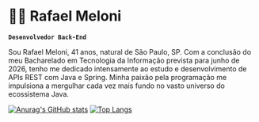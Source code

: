 # 🧑‍💻 Rafael Meloni

**`Desenvolvedor Back-End`**

Sou Rafael Meloni, 41 anos, natural de São Paulo, SP. Com a conclusão do meu Bacharelado em Tecnologia da Informação prevista para junho de 2026, tenho me dedicado intensamente ao estudo e desenvolvimento de APIs REST com Java e Spring. Minha paixão pela programação me impulsiona a mergulhar cada vez mais fundo no vasto universo do ecossistema Java.

[![Anurag's GitHub stats](https://github-readme-stats-pied-gamma-96.vercel.app/api?username=melonir65&show_icons=true&theme=nightowl)](https://github.com/anuraghazra/github-readme-stats)
[![Top Langs](https://github-readme-stats-pied-gamma-96.vercel.app/api/top-langs/?username=melonir65&layout=donut&theme=nightowl)](https://github.com/anuraghazra/github-readme-stats)
